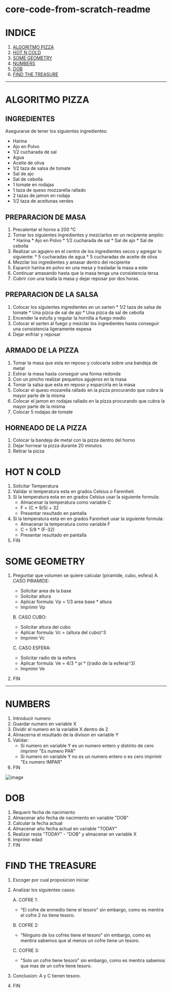 # core-code-from-scratch-readme

# INDICE

1. [ALGORITMO PIZZA](https://github.com/dgraz0r/core-code-from-scratch-readme/blob/main/README.md#algoritmo-pizza) 
2. [HOT N COLD](https://github.com/dgraz0r/core-code-from-scratch-readme/blob/main/README.md#hot-n-cold)
3. [SOME GEOMETRY](https://github.com/dgraz0r/core-code-from-scratch-readme/blob/main/README.md#some-geometry)
4. [NUMBERS](https://github.com/dgraz0r/core-code-from-scratch-readme/blob/main/README.md#numbers)
5. [DOB](https://github.com/dgraz0r/core-code-from-scratch-readme/blob/main/README.md#dob)
6. [FIND THE TREASURE](https://github.com/dgraz0r/core-code-from-scratch-readme/blob/main/README.md#find-the-treasure)

--------------------------------------------------

# ALGORITMO PIZZA

## INGREDIENTES

Asegurarse de tener los siguientes ingredientes:
  * Harina
  * Ajo en Polvo
  * 1/2 cucharada de sal
  * Agua
  * Aceite de oliva
  * 1/2 taza de salsa de tomate
  * Sal de ajo
  * Sal de cebolla
  * 1 tomate en rodajas
  * 1 taza de queso mozzarella rallado
  * 2 tazas de jamon en rodaja
  * 1/2 taza de aceitunas verdes
  
## PREPARACION DE MASA 

  1. Precalentar el horno a 200 °C
  2. Tomar los siguientes ingredientes y mezclarlos en un recipiente amplio:
    * Harina
    * Ajo en Polvo
    * 1/2 cucharada de sal
    * Sal de ajo
    * Sal de cebolla
  3. Realizar un agujero en el centro de los ingredientes secos y agregar lo siguiente:
    * 5 cucharadas de agua
    * 5 cucharadas de aceite de oliva
  4. Mezclar los ingredientes y amasar dentro del recipiente
  5. Esparcir harina en polvo en una mesa y trasladar la masa a este
  6. Continuar amasando hasta que la masa tenga una consistencia tersa
  7. Cubrir con una toalla la masa y dejar reposar por dos horas.
  
## PREPARACION DE LA SALSA

  1. Colocar los siguientes ingredientes en un sarten
    * 1/2 taza de salsa de tomate
    * Una pizca de sal de ajo
    * Una pizca da sal de cebolla
  2. Encender la estufa y regular la hornilla a fuego medio
  3. Colocar el sarten al fuego y mezclar los ingredientes hasta conseguir una consistencia ligeramente espesa
  4. Dejar enfriar y reposar

## ARMADO DE LA PIZZA

  1. Tomar la masa que esta en reposo y colocarla sobre una bandeja de metal
  2. Estirar la masa hasta conseguir una forma redonda
  3. Con un pincho realizar pequeños agujeros en la masa
  4. Tomar la salsa que esta en reposo y esparcirla en la masa
  5. Colocar el queso mozarella rallado en la pizza procurando que cubra la mayor parte de la misma
  6. Colocar el jamon en rodajas rallado en la pizza procurando que cubra la mayor parte de la misma
  7. Colocar 5 rodajas de tomate
  
## HORNEADO DE LA PIZZA

  1. Colocar la bandeja de metal con la pizza dentro del horno
  2. Dejar hornear la pizza durante 20 minutos
  3. Retirar la pizza

# HOT N COLD

 1. Solicitar Temperatura
 2. Validar si temperatura esta en grados Celsius o Farenheit.
 3. Si la temperatura esta en en grados Celsius usar la siguiente formula:
     * Almacenar la temperatura como variable C
     * F = (C * 9/5) + 32
     * Presentar resultado en pantalla
 4. Si la temperatura esta en en grados Farenheit usar la siguiente formula:
     * Almacenar la temperatura como variable F
     * C = 5/9 * (F-32)
     * Presentar resultado en pantalla
 5. FIN

# SOME GEOMETRY

1. Preguntar que volumen se quiere calcular (piramide, cubo, esfera)
  A. CASO PIRAMIDE:
    * Solicitar area de la base
    * Solicitar altura
    * Aplicar formula: Vp = 1/3 area base *  altura
    * Imprimir Vp
   
   B. CASO CUBO:
     * Solicitar altura del cubo
     * Aplicar formula: Vc = (altura del cubo)^3
     * Imprimir Vc
     
   C. CASO ESFERA:
     * Solicitar radio de la esfera
     * Aplicar formula: Ve = 4/3 * pi * ((radio de la esfera)^3)
     * Imprimir Ve
     
 2. FIN

----------------------------------------------------------------------------------------------------------------------------------------

# NUMBERS

 1. Introducir numero
 2. Guardar numero en variable X
 3. Dividir el numero en la variable X dentro de 2
 4. Almacerna el resultado de la divison en variable Y
 5. Validar:
    * Si numero en variable Y es un numero entero y distinto de cero imprimir "Es numero PAR"
    * Si numero en variable Y no es un numero entero o es cero imprimir "Es numero IMPAR"
 6. FIN

![image](https://user-images.githubusercontent.com/117783981/203881876-772f43aa-97cd-4b03-9913-37396a03258d.png)


# DOB

 1. Requerir fecha de nacimiento
 2. Almacenar año fecha de nacimiento en variable "DOB"
 3. Calcular la fecha actual
 4. Almacenar año fecha actual en variable "TODAY"
 5. Realizar resta "TODAY" - "DOB" y almacenar en variable X
 6. Imprimir edad
 7. FIN

# FIND THE TREASURE

 1. Escoger por cual proposicion iniciar
 2. Analizar los siguientes casos:
    
    A. COFRE 1:
       * "El cofre de enmedio tiene el tesoro" sin embargo, como es mentira el cofre 2 no tiene tesoro.
       
    B. COFRE 2:
       * "Ninguno de los cofres tiene el tesoro" sin embargo, como es mentira sabemos que al menos un cofre tiene un tesoro.
       
    C. COFRE 3:
       * "Solo un cofre tiene tesoro" sin embargo, como es mentira sabemos que mas de un cofre tiene tesoro.
       
 3. Conclusion: A y C tienen tesoro.
 4. FIN   






  
  
  



